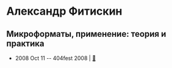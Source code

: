 # Александр Фитискин

## Микроформаты, применение: теория и практика
- 2008 Oct 11 -- 404fest 2008  | [:notebook:](http://2008.404fest.ru/files/afitiskin.pdf)  
